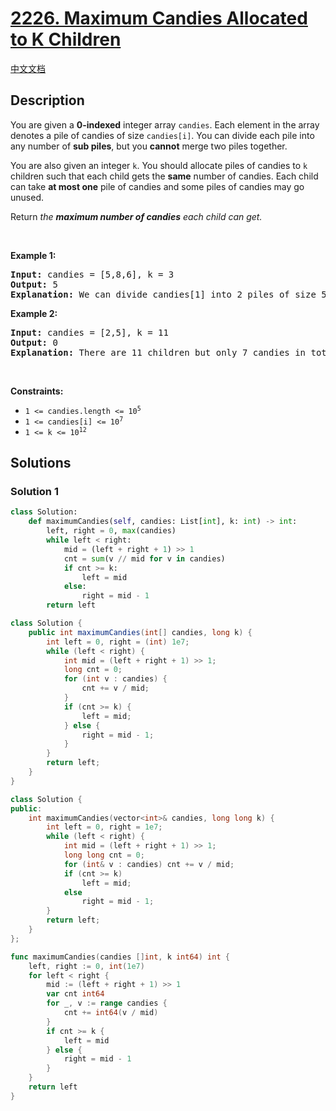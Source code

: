 # [2226. Maximum Candies Allocated to K Children](https://leetcode.com/problems/maximum-candies-allocated-to-k-children)

[中文文档](./solution/2200-2299/2226.Maximum%20Candies%20Allocated%20to%20K%20Children/README.md)

<!-- tags:Array,Binary Search -->

## Description

<p>You are given a <strong>0-indexed</strong> integer array <code>candies</code>. Each element in the array denotes a pile of candies of size <code>candies[i]</code>. You can divide each pile into any number of <strong>sub piles</strong>, but you <strong>cannot</strong> merge two piles together.</p>

<p>You are also given an integer <code>k</code>. You should allocate piles of candies to <code>k</code> children such that each child gets the <strong>same</strong> number of candies. Each child can take <strong>at most one</strong> pile of candies and some piles of candies may go unused.</p>

<p>Return <em>the <strong>maximum number of candies</strong> each child can get.</em></p>
<p>&nbsp;</p>
<p><strong class="example">Example 1:</strong></p>

<pre>
<strong>Input:</strong> candies = [5,8,6], k = 3
<strong>Output:</strong> 5
<strong>Explanation:</strong> We can divide candies[1] into 2 piles of size 5 and 3, and candies[2] into 2 piles of size 5 and 1. We now have five piles of candies of sizes 5, 5, 3, 5, and 1. We can allocate the 3 piles of size 5 to 3 children. It can be proven that each child cannot receive more than 5 candies.
</pre>

<p><strong class="example">Example 2:</strong></p>

<pre>
<strong>Input:</strong> candies = [2,5], k = 11
<strong>Output:</strong> 0
<strong>Explanation:</strong> There are 11 children but only 7 candies in total, so it is impossible to ensure each child receives at least one candy. Thus, each child gets no candy and the answer is 0.
</pre>

<p>&nbsp;</p>
<p><strong>Constraints:</strong></p>

<ul>
	<li><code>1 &lt;= candies.length &lt;= 10<sup>5</sup></code></li>
	<li><code>1 &lt;= candies[i] &lt;= 10<sup>7</sup></code></li>
	<li><code>1 &lt;= k &lt;= 10<sup>12</sup></code></li>
</ul>

## Solutions

### Solution 1

<!-- tabs:start -->

```python
class Solution:
    def maximumCandies(self, candies: List[int], k: int) -> int:
        left, right = 0, max(candies)
        while left < right:
            mid = (left + right + 1) >> 1
            cnt = sum(v // mid for v in candies)
            if cnt >= k:
                left = mid
            else:
                right = mid - 1
        return left
```

```java
class Solution {
    public int maximumCandies(int[] candies, long k) {
        int left = 0, right = (int) 1e7;
        while (left < right) {
            int mid = (left + right + 1) >> 1;
            long cnt = 0;
            for (int v : candies) {
                cnt += v / mid;
            }
            if (cnt >= k) {
                left = mid;
            } else {
                right = mid - 1;
            }
        }
        return left;
    }
}
```

```cpp
class Solution {
public:
    int maximumCandies(vector<int>& candies, long long k) {
        int left = 0, right = 1e7;
        while (left < right) {
            int mid = (left + right + 1) >> 1;
            long long cnt = 0;
            for (int& v : candies) cnt += v / mid;
            if (cnt >= k)
                left = mid;
            else
                right = mid - 1;
        }
        return left;
    }
};
```

```go
func maximumCandies(candies []int, k int64) int {
	left, right := 0, int(1e7)
	for left < right {
		mid := (left + right + 1) >> 1
		var cnt int64
		for _, v := range candies {
			cnt += int64(v / mid)
		}
		if cnt >= k {
			left = mid
		} else {
			right = mid - 1
		}
	}
	return left
}
```

<!-- tabs:end -->

<!-- end -->
